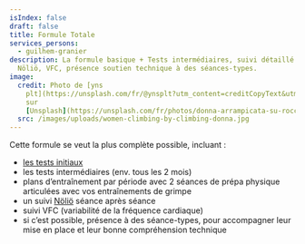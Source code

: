 ```yaml
---
isIndex: false
draft: false
title: Formule Totale
services_persons:
  - guilhem-granier
description: La formule basique + Tests intermédiaires, suivi détaillé sur
  Nöliö, VFC, présence soutien technique à des séances-types.
image:
  credit: Photo de [yns
    plt](https://unsplash.com/fr/@ynsplt?utm_content=creditCopyText&utm_medium=referral&utm_source=unsplash)
    sur
    [Unsplash](https://unsplash.com/fr/photos/donna-arrampicata-su-roccia-allinterno-delledificio-NY1D4Zni7fc?utm_content=creditCopyText&utm_medium=referral&utm_source=unsplash)
  src: /images/uploads/women-climbing-by-climbing-donna.jpg
---
```

Cette formule se veut la plus complète possible, incluant :

* [les tests initiaux](/services/formule-basique)
* les tests intermédiaires (env. tous les 2 mois)
* plans d’entraînement par période avec 2 séances de prépa physique articulées avec vos entraînements de grimpe
* un suivi [Nöliö](/nolio) séance après séance
* suivi VFC (variabilité de la fréquence cardiaque)
* si c’est possible, présence à des séance-types, pour accompagner leur mise en place et leur bonne compréhension technique